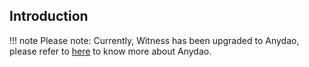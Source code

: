 ## Introduction
!!! note
	Please note: Currently, Witness has been upgraded to Anydao, please refer to [here](../anydao/introduction.md) to know more about Anydao.